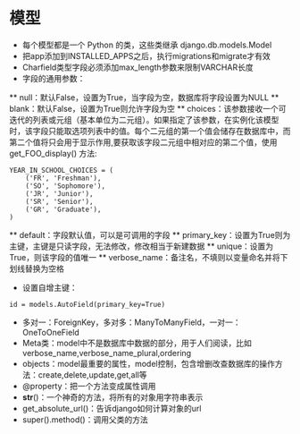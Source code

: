 # 模型

* 每个模型都是一个 Python 的类，这些类继承 django.db.models.Model
* 把app添加到INSTALLED_APPS之后，执行migrations和migrate才有效
* Charfield类型字段必须添加max_length参数来限制VARCHAR长度
* 字段的通用参数：

** null：默认False，设置为True，当字段为空，数据库将字段设置为NULL
** blank：默认False，设置为True则允许字段为空
** choices：该参数接收一个可迭代的列表或元组（基本单位为二元组）。如果指定了该参数，在实例化该模型时，该字段只能取选项列表中的值。每个二元组的第一个值会储存在数据库中，而第二个值将只会用于显示作用,要获取该字段二元组中相对应的第二个值，使用 get_FOO_display() 方法:
```
YEAR_IN_SCHOOL_CHOICES = (
    ('FR', 'Freshman'),
    ('SO', 'Sophomore'),
    ('JR', 'Junior'),
    ('SR', 'Senior'),
    ('GR', 'Graduate'),
)
```

** default：字段默认值，可以是可调用的字段
** primary_key：设置为True则为主键，主键是只读字段，无法修改，修改相当于新建数据
** unique：设置为True，则该字段的值唯一
** verbose_name：备注名，不填则以变量命名并将下划线替换为空格

* 设置自增主键：

`id = models.AutoField(primary_key=True)`

* 多对一：ForeignKey，多对多：ManyToManyField，一对一：OneToOneField
* Meta类：model中不是数据库中数据的部分，用于人们阅读，比如verbose_name,verbose_name_plural,ordering
* objects：model最重要的属性，model控制，包含增删改查数据库的操作方法：create,delete,update,get,all等
* @property：把一个方法变成属性调用
* __str__()：一个神奇的方法，将所有的对象用字符串表示
* get_absolute_url()：告诉django如何计算对象的url
* super().method()：调用父类的方法

